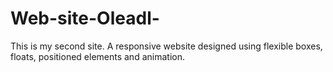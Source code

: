 # Web-site-Oleadl-
This is my second site. A responsive website designed using flexible boxes, floats, positioned elements and animation.
